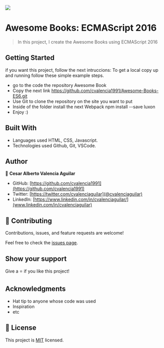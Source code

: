 ![](https://img.shields.io/badge/Microverse-blueviolet)

# Awesome Books: ECMAScript 2016

> In this project, I create the Awesome Books using ECMAScript 2016


## Getting Started

if you want this project, follow the next intruccions:
To get a local copy up and running follow these simple example steps.

 - go to the code the repository Awesome Book
 - Copy the next link https://github.com/cvalencia1991/Awesome-Books-ES6.git
 - Use Git to clone the repository on the site you want to put 
 - Inside of the folder install the next Webpack npm install --save luxon
 - Enjoy :)


## Built With

- Languages used HTML, CSS, Javascript.
- Technologies used Github, Git, VSCode.


## Author

👤 **Cesar Alberto Valencia Aguilar**

- GitHub: [https://github.com/cvalencia1991](https://github.com/cvalencia1991)
- Twitter: [https://twitter.com/cvalenciaguilar](@cvalenciaguilar)
- LinkedIn: [https://www.linkedin.com/in/cvalenciaguilar/](www.linkedin.com/in/cvalenciaguilar)


## 🤝 Contributing

Contributions, issues, and feature requests are welcome!

Feel free to check the [issues page](https://github.com/cvalencia1991/Awesome-Books-ES6/issues).

## Show your support

Give a ⭐️ if you like this project!

## Acknowledgments

- Hat tip to anyone whose code was used
- Inspiration
- etc

## 📝 License

This project is [MIT](./MIT.md) licensed.
